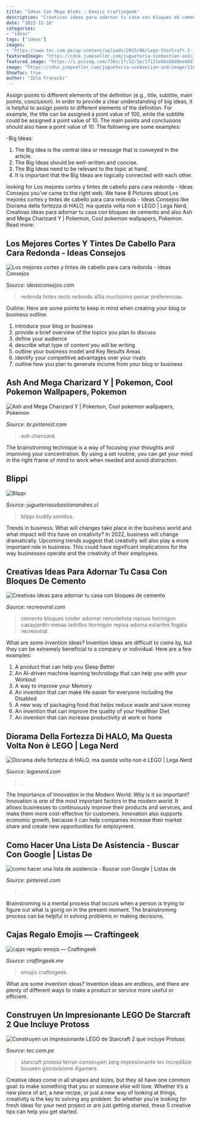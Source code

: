```yaml
---
title: "Ideas Con Mega Bloks : Emojis Craftingeek"
description: "Creativas ideas para adornar tu casa con bloques de cemento"
date: "2022-12-16"
categories:
- "ideas"
tags: ["ideas"]
images:
- "https://www.tec.com.pe/wp-content/uploads/2015/06/Lego-StarCraft-2-13-1024x683.jpg"
featuredImage: "https://cdnx.jumpseller.com/jugueteria-ssebastian-and/image/11604377/resize/1200/1200?1619058543"
featured_image: "https://i.pinimg.com/736x/1f/12/1e/1f121e6bcbbd8ee6047e96bfbfc46d15.jpg"
image: "https://cdnx.jumpseller.com/jugueteria-ssebastian-and/image/11604377/resize/1200/1200?1619058543"
ShowToc: true
author: "Zola Franecki"
---
```



Assign points to different elements of the definition (e.g., title, subtitle, main points, conclusion).
In order to provide a clear understanding of big ideas, it is helpful to assign points to different elements of the definition. For example, the title can be assigned a point value of 100, while the subtitle could be assigned a point value of 10. The main points and conclusions should also have a point value of 10. 
The following are some examples: 

-Big Ideas: 
1) The Big Idea is the central idea or message that is conveyed in the article. 
2) The Big Ideas should be well-written and concise. 
3) The Big Ideas need to be relevant to the topic at hand. 
4) It is important that the Big Ideas are logically connected with each other.

	

		
looking for Los mejores cortes y tintes de cabello para cara redonda - Ideas Consejos you've came to the right web. We have 8 Pictures about Los mejores cortes y tintes de cabello para cara redonda - Ideas Consejos like Diorama della fortezza di HALO, ma questa volta non è LEGO | Lega Nerd, Creativas ideas para adornar tu casa con bloques de cemento and also Ash and Mega Charizard Y | Pokemon, Cool pokemon wallpapers, Pokemon. Read more:
		
    
## Los Mejores Cortes Y Tintes De Cabello Para Cara Redonda - Ideas Consejos

<img loading=lazy src="https://ideasconsejos.com/images/2020/11/cortes-tintes-cara-redonda-1.jpg" onerror="this.onerror=null;this.src='https://tse3.mm.bing.net/th?id=OIP.QHATLdRhGOIofyW-QU7c-AHaKX&amp;pid=15.1';" alt="Los mejores cortes y tintes de cabello para cara redonda - Ideas Consejos">

_Source: ideasconsejos.com_

>redonda tintes recto redondo afila muchísimo peinar preferencias. 

	

Outline: Here are some points to keep in mind when creating your blog or business outline.
1. introduce your blog or business 
2. provide a brief overview of the topics you plan to discuss 
3. define your audience 
4. describe what type of content you will be writing 
5. outline your business model and Key Results Areas 
6. identify your competitive advantages over your rivals 
7. outline how you plan to generate income from your blog or business  
    
## Ash And Mega Charizard Y | Pokemon, Cool Pokemon Wallpapers, Pokemon

<img loading=lazy src="https://i.pinimg.com/736x/92/cd/65/92cd65142b4e86d91d7371fe48b94c78--ash-cartoon-pics.jpg" onerror="this.onerror=null;this.src='https://tse3.mm.bing.net/th?id=OIP.2SHC_MirieMYecMwG2qpswHaNL&amp;pid=15.1';" alt="Ash and Mega Charizard Y | Pokemon, Cool pokemon wallpapers, Pokemon">

_Source: br.pinterest.com_

>ash charizard. 

	

The brainstroming technique is a way of focusing your thoughts and improving your concentration. By using a set routine, you can get your mind in the right frame of mind to work when needed and avoid distraction.

    
## Blippi

<img loading=lazy src="https://cdnx.jumpseller.com/jugueteria-ssebastian-and/image/11604377/resize/1200/1200?1619058543" onerror="this.onerror=null;this.src='https://tse1.mm.bing.net/th?id=OIP.UlUilcLMQcdRNltf8tgNNwHaHa&amp;pid=15.1';" alt="Blippi">

_Source: jugueteriasebastianandres.cl_

>blippi buddy sonidos. 

	

Trends in business: What will changes take place in the business world and what impact will this have on creativity?
In 2022, business will change dramatically. Upcoming trends suggest that creativity will also play a more important role in business. This could have significant implications for the way businesses operate and the creativity of their employees.

    
## Creativas Ideas Para Adornar Tu Casa Con Bloques De Cemento

<img loading=lazy src="https://www.recreoviral.com/wp-content/uploads/2015/08/Cosas-creativas-hechas-con-bloques-de-cemento-9.jpg" onerror="this.onerror=null;this.src='https://tse4.mm.bing.net/th?id=OIP.qcONg1nxnitC3hdzJMJ2bwHaE8&amp;pid=15.1';" alt="Creativas ideas para adornar tu casa con bloques de cemento">

_Source: recreoviral.com_

>cemento bloques cinder adornar remodelista repisas hormigon casayjardin mesas ladrillos hormigón repisa adorna estantes fogata recreoviral. 

	

What are some invention ideas?
Invention ideas are difficult to come by, but they can be extremely beneficial to a company or individual. Here are a few examples:
1. A product that can help you Sleep Better 
2. An AI-driven machine learning technology that can help you with your Workout 
3. A way to improve your Memory 
4. An invention that can make life easier for everyone including the Disabled 
5. A new way of packaging food that helps reduce waste and save money 
6. An invention that can improve the quality of your Healthier Diet 
7. An invention that can increase productivity at work or home 
    
## Diorama Della Fortezza Di HALO, Ma Questa Volta Non è LEGO | Lega Nerd

<img loading=lazy src="https://leganerd.com/wp-content/uploads/2017/09/Imgur-_YyzvAVx.jpg" onerror="this.onerror=null;this.src='https://tse2.mm.bing.net/th?id=OIP.THsyPEl9BEWYRD2-VNm9GwHaE7&amp;pid=15.1';" alt="Diorama della fortezza di HALO, ma questa volta non è LEGO | Lega Nerd">

_Source: leganerd.com_

>. 

	

The Importance of Innovation in the Modern World: Why is it so important?
Innovation is one of the most important factors in the modern world. It allows businesses to continuously improve their products and services, and make them more cost-effective for customers. Innovation also supports economic growth, because it can help companies increase their market share and create new opportunities for employment.

    
## Como Hacer Una Lista De Asistencia - Buscar Con Google | Listas De

<img loading=lazy src="https://i.pinimg.com/736x/1f/12/1e/1f121e6bcbbd8ee6047e96bfbfc46d15.jpg" onerror="this.onerror=null;this.src='https://tse4.mm.bing.net/th?id=OIP.e-kIQy08vnHm00NB6LYgAAHaJ4&amp;pid=15.1';" alt="como hacer una lista de asistencia - Buscar con Google | Listas de">

_Source: pinterest.com_

>. 

	

Brainstroming is a mental process that occurs when a person is trying to figure out what is going on in the present moment. The brainstroming process can be helpful in solving problems or making decisions.

    
## Cajas Regalo Emojis — Craftingeek

<img loading=lazy src="https://i0.wp.com/craftingeek.me/wp-content/uploads/2017/08/cajas-regalo-emojis.jpg?ssl=1" onerror="this.onerror=null;this.src='https://tse2.mm.bing.net/th?id=OIP.XIteL4yzzoUxtKhUQI9HpQHaE1&amp;pid=15.1';" alt="cajas regalo emojis — Craftingeek">

_Source: craftingeek.me_

>emojis craftingeek. 

	

What are some invention ideas?
Invention ideas are endless, and there are plenty of different ways to make a product or service more useful or efficient.

    
## Construyen Un Impresionante LEGO De Starcraft 2 Que Incluye Protoss

<img loading=lazy src="https://www.tec.com.pe/wp-content/uploads/2015/06/Lego-StarCraft-2-13-1024x683.jpg" onerror="this.onerror=null;this.src='https://tse4.mm.bing.net/th?id=OIP.IP2f1E7J6DCC2KS1IHnpIwHaE8&amp;pid=15.1';" alt="Construyen un impresionante LEGO de Starcraft 2 que incluye Protoss">

_Source: tec.com.pe_

>starcraft protoss terran construyen zerg impresionante tec incredibile bouwen giocovisione 4gamers. 

	

Creative ideas come in all shapes and sizes, but they all have one common goal: to make something that you or someone else will love. Whether it’s a new piece of art, a new recipe, or just a new way of looking at things, creativity is the key to solving any problem. So whether you’re looking for fresh ideas for your next project or are just getting started, these 5 creative tips can help you get started.


